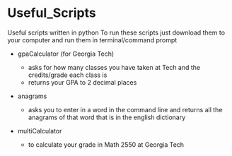 # Useful_Scripts
Useful scripts written in python
To run these scripts just download them to your computer and run them in terminal/command prompt

* gpaCalculator (for Georgia Tech)
  - asks for how many classes you have taken at Tech and the credits/grade each class is
  - returns your GPA to 2 decimal places
 
* anagrams
  - asks you to enter in a word in the command line and returns all the anagrams of that word that is in the english    dictionary
* multiCalculator
  - to calculate your grade in Math 2550 at Georgia Tech
